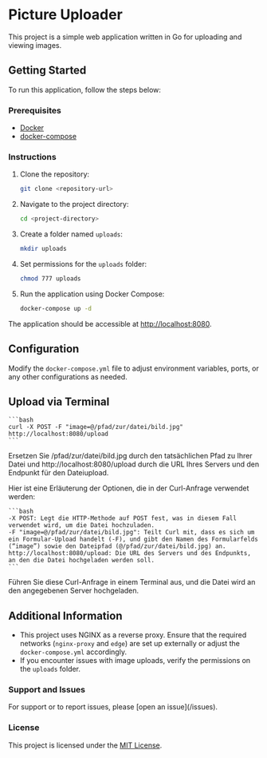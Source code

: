 # Picture Uploader

This project is a simple web application written in Go for uploading and viewing images.

## Getting Started

To run this application, follow the steps below:

### Prerequisites

- [Docker](https://www.docker.com/)
- [docker-compose](https://docs.docker.com/compose/)

### Instructions

1. Clone the repository:

    ```bash
    git clone <repository-url>
    ```

2. Navigate to the project directory:

    ```bash
    cd <project-directory>
    ```

3. Create a folder named `uploads`:

    ```bash
    mkdir uploads
    ```

4. Set permissions for the `uploads` folder:

    ```bash
    chmod 777 uploads
    ```

5. Run the application using Docker Compose:

    ```bash
    docker-compose up -d
    ```

The application should be accessible at [http://localhost:8080](http://localhost:8080).

## Configuration

Modify the `docker-compose.yml` file to adjust environment variables, ports, or any other configurations as needed.

## Upload via Terminal

    ```bash
    curl -X POST -F "image=@/pfad/zur/datei/bild.jpg" http://localhost:8080/upload
    ```

Ersetzen Sie /pfad/zur/datei/bild.jpg durch den tatsächlichen Pfad zu Ihrer Datei und http://localhost:8080/upload durch die URL Ihres Servers und den Endpunkt für den Dateiupload.

Hier ist eine Erläuterung der Optionen, die in der Curl-Anfrage verwendet werden:

    ```bash
    -X POST: Legt die HTTP-Methode auf POST fest, was in diesem Fall verwendet wird, um die Datei hochzuladen.
    -F "image=@/pfad/zur/datei/bild.jpg": Teilt Curl mit, dass es sich um ein Formular-Upload handelt (-F), und gibt den Namen des Formularfelds (“image”) sowie den Dateipfad (@/pfad/zur/datei/bild.jpg) an.
    http://localhost:8080/upload: Die URL des Servers und des Endpunkts, an den die Datei hochgeladen werden soll.
    ```

Führen Sie diese Curl-Anfrage in einem Terminal aus, und die Datei wird an den angegebenen Server hochgeladen.

## Additional Information

- This project uses NGINX as a reverse proxy. Ensure that the required networks (`nginx-proxy` and `edge`) are set up externally or adjust the `docker-compose.yml` accordingly.
- If you encounter issues with image uploads, verify the permissions on the `uploads` folder.

### Support and Issues

For support or to report issues, please [open an issue](<repository-url>/issues).

### License

This project is licensed under the [MIT License](LICENSE).
